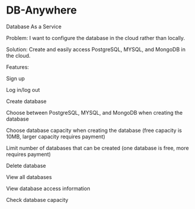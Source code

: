 # DB-Anywhere
Database As a Service

Problem: I want to configure the database in the cloud rather than locally.

Solution: Create and easily access PostgreSQL, MYSQL, and MongoDB in the cloud.

Features:

<p>Sign up</p>
<p>Log in/log out</p>
<p>Create database</p>
<p>Choose between PostgreSQL, MYSQL, and MongoDB when creating the database</p>
<p>Choose database capacity when creating the database (free capacity is 10MB, larger capacity requires payment)</p>
<p>Limit number of databases that can be created (one database is free, more requires payment)</p>
<p>Delete database</p>
<p>View all databases</p>
<p>View database access information</p>
<p>Check database capacity</p>